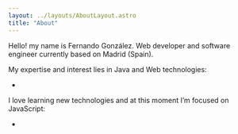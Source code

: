 ```yaml
---
layout: ../layouts/AboutLayout.astro
title: "About"
---
```


Hello! my name is Fernando González. Web developer and software engineer currently based on Madrid (Spain).

My expertise and interest lies in Java and Web technologies:

-

I love learning new technologies and at this moment I’m focused on JavaScript:

-
